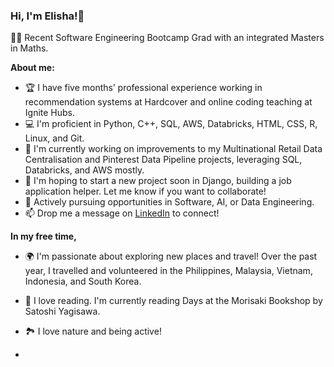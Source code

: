 ### Hi, I'm Elisha!👋 

<!--
**elishagretton/elishagretton** is a ✨ _special_ ✨ repository because its `README.md` (this file) appears on your GitHub profile.

Here are some ideas to get you started:

- 🔭 I’m currently working on ...
- 🌱 I’m currently learning ...
- 👯 I’m looking to collaborate on ...
- 🤔 I’m looking for help with ...
- 💬 Ask me about ...
- 📫 How to reach me: ...
- 😄 Pronouns: ...
- ⚡ Fun fact: ...
-->
👩‍💻 Recent Software Engineering Bootcamp Grad with an integrated Masters in Maths.

**About me:**
- 🏆 I have five months’ professional experience working in recommendation systems at Hardcover and online coding teaching at Ignite Hubs. 
- 💻 I'm proficient in Python, C++, SQL, AWS, Databricks, HTML, CSS, R, Linux, and Git.
- 🔭 I'm currently working on improvements to my Multinational Retail Data Centralisation and Pinterest Data Pipeline projects, leveraging SQL, Databricks, and AWS mostly.
- 🤔 I'm hoping to start a new project soon in Django, building a job application helper. Let me know if you want to collaborate!
- 💬 Actively pursuing opportunities in Software, AI, or Data Engineering. 
- 📫 Drop me a message on [LinkedIn](https://www.linkedin.com/in/elishagretton/) to connect!
  
**In my free time,**
- 🌍 I'm passionate about exploring new places and travel! Over the past year, I travelled and volunteered in the Philippines, Malaysia, Vietnam, Indonesia, and South Korea. 
- 📕 I love reading. I'm currently reading Days at the Morisaki Bookshop by Satoshi Yagisawa.
- 🏞️ I love nature and being active!

- 

  

